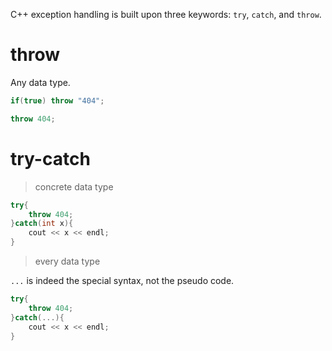 C++ exception handling is built upon three keywords: `try`, `catch`, and `throw`.

# throw

Any data type.

```cpp
if(true) throw "404";

throw 404;
```

# try-catch

> concrete data type


```cpp
try{
    throw 404;
}catch(int x){
    cout << x << endl;
}
```

> every data type

`...` is indeed the special syntax, not the pseudo code.
```cpp
try{
    throw 404;
}catch(...){
    cout << x << endl;
}
```
